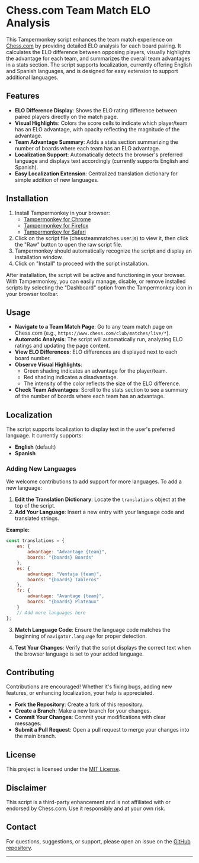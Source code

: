 # Chess.com Team Match ELO Analysis

This Tampermonkey script enhances the team match experience on [Chess.com](https://www.chess.com) by providing detailed ELO analysis for each board pairing. It calculates the ELO difference between opposing players, visually highlights the advantage for each team, and summarizes the overall team advantages in a stats section. The script supports localization, currently offering English and Spanish languages, and is designed for easy extension to support additional languages.

## Features

- **ELO Difference Display**: Shows the ELO rating difference between paired players directly on the match page.
- **Visual Highlights**: Colors the score cells to indicate which player/team has an ELO advantage, with opacity reflecting the magnitude of the advantage.
- **Team Advantage Summary**: Adds a stats section summarizing the number of boards where each team has an ELO advantage.
- **Localization Support**: Automatically detects the browser's preferred language and displays text accordingly (currently supports English and Spanish).
- **Easy Localization Extension**: Centralized translation dictionary for simple addition of new languages.

## Installation

1. Install Tampermonkey in your browser:
    - [Tampermonkey for Chrome](https://tampermonkey.net/?ext=dhdg&browser=chrome)
    - [Tampermonkey for Firefox](https://tampermonkey.net/?ext=dhdg&browser=firefox)
    - [Tampermonkey for Safari](https://tampermonkey.net/?ext=dhdg&browser=safari)
2. Click on the script file (chessteammatches.user.js) to view it, then click the "Raw" button to open the raw script file.
4. Tampermonkey should automatically recognize the script and display an installation window. 
5. Click on "Install" to proceed with the script installation.

After installation, the script will be active and functioning in your browser. With Tampermonkey, you can easily manage, disable, or remove installed scripts by selecting the "Dashboard" option from the Tampermonkey icon in your browser toolbar.

## Usage

- **Navigate to a Team Match Page**: Go to any team match page on Chess.com (e.g., `https://www.chess.com/club/matches/live/*`).
- **Automatic Analysis**: The script will automatically run, analyzing ELO ratings and updating the page content.
- **View ELO Differences**: ELO differences are displayed next to each board number.
- **Observe Visual Highlights**:
  - Green shading indicates an advantage for the player/team.
  - Red shading indicates a disadvantage.
  - The intensity of the color reflects the size of the ELO difference.
- **Check Team Advantages**: Scroll to the stats section to see a summary of the number of boards where each team has an advantage.

## Localization

The script supports localization to display text in the user's preferred language. It currently supports:

- **English** (default)
- **Spanish**

### Adding New Languages

We welcome contributions to add support for more languages. To add a new language:

1. **Edit the Translation Dictionary**: Locate the `translations` object at the top of the script.
2. **Add Your Language**: Insert a new entry with your language code and translated strings.

**Example:**

```javascript
const translations = {
    en: {
        advantage: "Advantage {team}",
        boards: "{boards} Boards"
    },
    es: {
        advantage: "Ventaja {team}",
        boards: "{boards} Tableros"
    },
    fr: {
        advantage: "Avantage {team}",
        boards: "{boards} Plateaux"
    }
    // Add more languages here
};
```

3. **Match Language Code**: Ensure the language code matches the beginning of `navigator.language` for proper detection.

4. **Test Your Changes**: Verify that the script displays the correct text when the browser language is set to your added language.

## Contributing

Contributions are encouraged! Whether it's fixing bugs, adding new features, or enhancing localization, your help is appreciated.

- **Fork the Repository**: Create a fork of this repository.
- **Create a Branch**: Make a new branch for your changes.
- **Commit Your Changes**: Commit your modifications with clear messages.
- **Submit a Pull Request**: Open a pull request to merge your changes into the main branch.

## License

This project is licensed under the [MIT License](LICENSE).

## Disclaimer

This script is a third-party enhancement and is not affiliated with or endorsed by Chess.com. Use it responsibly and at your own risk.

## Contact

For questions, suggestions, or support, please open an issue on the [GitHub repository](https://github.com/jajandio/teammatches/issues).

---

